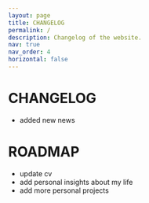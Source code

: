 ```yaml
---
layout: page
title: CHANGELOG
permalink: /
description: Changelog of the website.
nav: true
nav_order: 4
horizontal: false
---
```


# CHANGELOG

- added new news


# ROADMAP

- update cv
- add personal insights about my life
- add more personal projects
